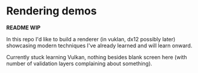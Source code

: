 # Rendering demos

**README WIP**

In this repo I'd like to build a renderer (in vuklan, dx12 possibly later) showcasing modern techniques I've already learned and will learn onward.

Currently stuck learning Vulkan, nothing besides blank screen here (with number of validation layers complaining about something).